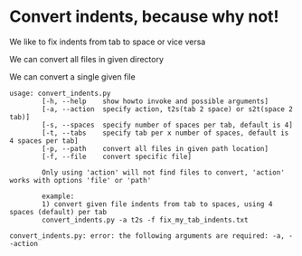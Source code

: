 # Convert indents, because why not!
We like to fix indents from tab to space or vice versa

We can convert all files in given directory

We can convert a single given file

```
usage: convert_indents.py
        [-h, --help    show howto invoke and possible arguments]
        [-a, --action  specify action, t2s(tab 2 space) or s2t(space 2 tab)]
        [-s, --spaces  specify number of spaces per tab, default is 4]
        [-t, --tabs    specify tab per x number of spaces, default is 4 spaces per tab]
        [-p, --path    convert all files in given path location]
        [-f, --file    convert specific file]

        Only using 'action' will not find files to convert, 'action' works with options 'file' or 'path'

        example:
        1) convert given file indents from tab to spaces, using 4 spaces (default) per tab
        convert_indents.py -a t2s -f fix_my_tab_indents.txt

convert_indents.py: error: the following arguments are required: -a, --action
```